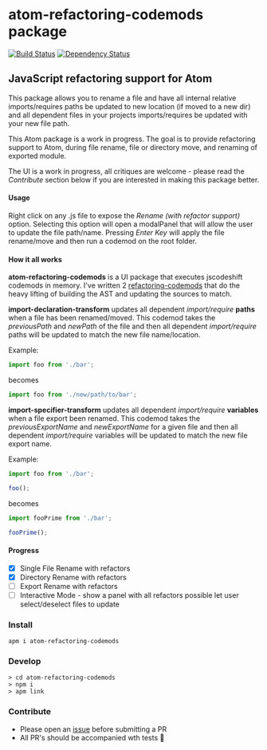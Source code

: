 # atom-refactoring-codemods package

[![Build Status](https://travis-ci.org/jurassix/atom-refactoring-codemods.svg?branch=master)](https://travis-ci.org/jurassix/atom-refactoring-codemods)
[![Dependency Status](https://david-dm.org/jurassix/atom-refactoring-codemods.svg)](https://david-dm.org/jurassix/atom-refactoring-codemods)

## JavaScript refactoring support for Atom

This package allows you to rename a file and have all internal relative imports/requires paths be updated to new location (if moved to a new dir) and all dependent files in your projects imports/requires be updated with your new file path.

This Atom package is a work in progress. The goal is to provide refactoring support to Atom, during file rename, file or directory move, and renaming of exported module.

The UI is a work in progress, all critiques are welcome - please read the _Contribute_ section below if you are interested in making this package better.

#### Usage

Right click on any .js file to expose the _Rename (with refactor support)_ option. Selecting this option will open a modalPanel that will allow the user to update the file path/name. Pressing _Enter Key_ will apply the file rename/move and then run a codemod on the root folder.

#### How it all works

__atom-refactoring-codemods__ is a UI package that executes jscodeshift codemods in memory. I've written 2 [refactoring-codemods](https://github.com/jurassix/refactoring-codemods) that do the heavy lifting of building the AST and updating the sources to match.

__import-declaration-transform__ updates all dependent _import/require_ __paths__ when a file has been renamed/moved. This codemod takes the _previousPath_ and _newPath_ of the file and then all dependent _import/require_ paths will be updated to match the new file name/location.

Example:

```js
import foo from './bar';
```

 becomes

 ```js
import foo from './new/path/to/bar';
 ```

__import-specifier-transform__ updates all dependent _import/require_ __variables__ when a file export been renamed. This codemod takes the _previousExportName_ and _newExportName_ for a given file and then all dependent _import/require_ variables will be updated to match the new file export name.

Example:

```js
import foo from './bar';

foo();
```

 becomes

 ```js
import fooPrime from './bar';

fooPrime();
 ```

#### Progress
- [x] Single File Rename with refactors
- [x] Directory Rename with refactors
- [ ] Export Rename with refactors
- [ ] Interactive Mode - show a panel with all refactors possible let user select/deselect files to update

### Install
```
apm i atom-refactoring-codemods
```

### Develop
```
> cd atom-refactoring-codemods
> npm i
> apm link
```

### Contribute
- Please open an [issue](https://github.com/jurassix/atom-refactoring-codemods/issues) before submitting a PR
- All PR's should be accompanied wth tests :rocket:
